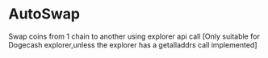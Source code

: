 # AutoSwap
Swap coins from 1 chain to another using explorer api call [Only suitable for Dogecash explorer,unless the explorer has a getalladdrs call implemented]
